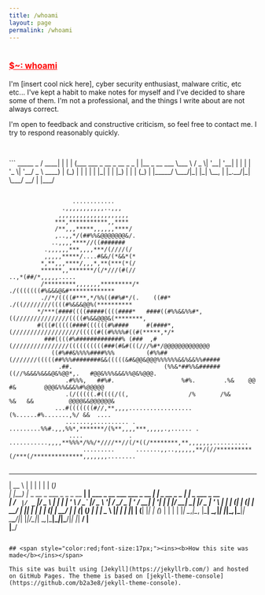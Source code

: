 ```yaml
---
title: /whoami
layout: page
permalink: /whoami
---
```

<style>
.center {
  display: block;
  margin-left: auto;
  margin-right: auto;
  width: 100%;
}
</style>
  
# <span style="color:red;font-size:17px;"><ins><b>$~: whoami</b></ins></span>

I'm [insert cool nick here], cyber security enthusiast, malware critic, etc etc... I've kept a habit to make notes for myself and I've decided to share some of them. I'm not a professional, and the things I write about are not always correct.  

I'm open to feedback and constructive criticism, so feel free to contact me. I try to respond reasonably quickly.

<br/>
<center>
<script>
  
if(/Android|webOS|iPhone|iPad|iPod|BlackBerry|IEMobile|Opera Mini/i.test(navigator.userAgent)){
// MOBILE
  document.write('<a href="sorry bro" style="color:red;">Socials for mobile lol</a></br>');
document.write('<a href="soz bro" style="color:red;">Tryhackme</a></br>');
document.write('<a href="https://www.youtube.com/watch?v=dQw4w9WgXcQ" style="color:red;">YouTube</a></br>');
}else{
// DESKTOP
</script>
</center>
```
  _____                         _               
 / ____|                       | |              
| (___   ___  _ __ _ __ _   _  | |__  _ __ ___  
 \___ \ / _ \| '__| '__| | | | | '_ \| '__/ _ \ 
 ____) | (_) | |  | |  | |_| | | |_) | | | (_) |
|_____/ \___/|_|  |_|   \__, | |_.__/|_|  \___/ 
                         __/ |                  
                        |___/                   

```
```
                                                                                                                        
                                                                                                                        
                                                                                                                        
                      ............                                                                                      
                   .,,,,,,,,,,,..,,,                                                                                    
                  ,,,,,,,,,,,,,,,,,,,,                                                                                  
                 ***,***********,,****                                                                                  
                 /**,,,*****,,,,,,****/                                                                                 
                 ,..,,*/(##%%&@@@@@@@&/.                                                                                
                ..,,,,****//((#######                                                                                   
              .,,,,,,***,,,,***/(////(/                                                                                 
              ,,,,,*****/....#&&/(*&&*(*                                                                                
             *,**,,,****/,,,*,**(***(*(/                                                                                
             ******,,*******/(/*///(#(//                                          ..,*(##/*,,,,,.....                   
             /*********,,,,,,,*********/*                                ./(((((((#%&&&@&#*************                 
             .//*/((((#***,*/%%((##%#*/(.    ((##*               ./((////////((((#%&&&@@%(**********                    
            */***(####((((#####((((####*   ####((#%%&&%%#*,((///////////////((((#%&&@@@&(********,                      
            #(((#(((((####((((((#%####     #(####*,(///////////////////(((((#((#%%%%#((#(*****,*/*                      
              ###((((#%#############% (###  ,#(////////////////((((((((((###(#&#(((///%#*/@@@@@@@@@@@@@                 
                ((#%##&%%%%####%%%         (#%%##(///////(((((##%%%########&&(((((&#&@@&@@@%%%%%%&&%&&%%#####           
                  .##.                          (%%&*##%%&######((//%&&&%&&&@&%@@*,.   #@@&%%%&&&%%@&%@@@.              
                    .#%%%,   ##%#.                   %#%.        .%&    @@    #&        @@@&%%&&&%#%@@@@@               
                    .(/(((((.#((((/((,                 /%       /%&      %&   &&          @@@@&&@@@@@@&                 
                 ...#(((((((#//,**,,,,..................(%......#%.......,%/ &&  ....                                   
                    .......,.......... .       .........%%#.,,,%%*,*******/(%**,,,,***,,,,,.,...... .                   
                     ....             . ...........,,,,**%%%*/%%/*////**//(/*((/********,**,,,,,,,..........            
                         .........      .......,,..,,,,,,**/(//**********(/***(/**************,,,,,,,........           

```
```
 _____                                   _                                 _                   _   _             
|  __ \                                 | |                               | |                 | | (_)            
| |__) |_ _  __ _  ___   _   _ _ __   __| | ___ _ __    ___ ___  _ __  ___| |_ _ __ _   _  ___| |_ _  ___  _ __  
|  ___/ _` |/ _` |/ _ \ | | | | '_ \ / _` |/ _ \ '__|  / __/ _ \| '_ \/ __| __| '__| | | |/ __| __| |/ _ \| '_ \ 
| |  | (_| | (_| |  __/ | |_| | | | | (_| |  __/ |    | (_| (_) | | | \__ \ |_| |  | |_| | (__| |_| | (_) | | | |
|_|   \__,_|\__, |\___|  \__,_|_| |_|\__,_|\___|_|     \___\___/|_| |_|___/\__|_|   \__,_|\___|\__|_|\___/|_| |_|
             __/ |                                                                                               
            |___/                                                                                                
```

## <span style="color:red;font-size:17px;"><ins><b>How this site was made</b></ins></span>

This site was built using [Jekyll](https://jekyllrb.com/) and hosted on GitHub Pages. The theme is based on [jekyll-theme-console](https://github.com/b2a3e8/jekyll-theme-console).